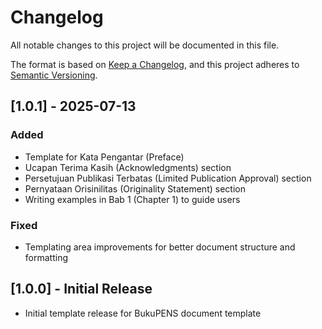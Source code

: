 # Changelog

All notable changes to this project will be documented in this file.

The format is based on [Keep a Changelog](https://keepachangelog.com/en/1.0.0/),
and this project adheres to [Semantic Versioning](https://semver.org/spec/v2.0.0.html).

## [1.0.1] - 2025-07-13

### Added
- Template for Kata Pengantar (Preface)
- Ucapan Terima Kasih (Acknowledgments) section
- Persetujuan Publikasi Terbatas (Limited Publication Approval) section
- Pernyataan Orisinilitas (Originality Statement) section
- Writing examples in Bab 1 (Chapter 1) to guide users

### Fixed
- Templating area improvements for better document structure and formatting

## [1.0.0] - Initial Release
- Initial template release for BukuPENS document template